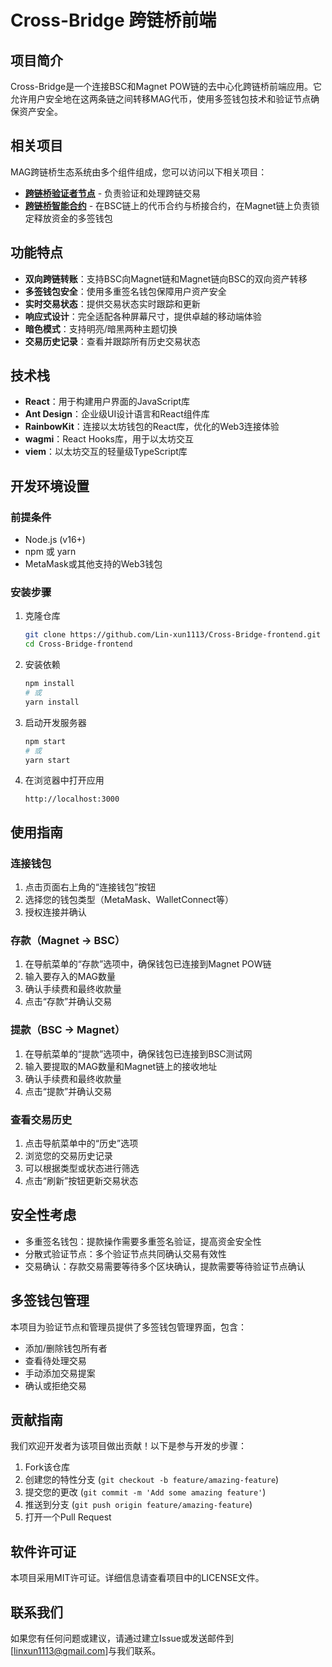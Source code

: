 # Cross-Bridge 跨链桥前端

## 项目简介

Cross-Bridge是一个连接BSC和Magnet POW链的去中心化跨链桥前端应用。它允许用户安全地在这两条链之间转移MAG代币，使用多签钱包技术和验证节点确保资产安全。

## 相关项目

MAG跨链桥生态系统由多个组件组成，您可以访问以下相关项目：

- **[跨链桥验证者节点](https://github.com/Lin-xun1113/Validator-service)** - 负责验证和处理跨链交易
- **[跨链桥智能合约](https://github.com/Lin-xun1113/CrossBridge-Contract/)** - 在BSC链上的代币合约与桥接合约，在Magnet链上负责锁定释放资金的多签钱包

## 功能特点

- **双向跨链转账**：支持BSC向Magnet链和Magnet链向BSC的双向资产转移
- **多签钱包安全**：使用多重签名钱包保障用户资产安全
- **实时交易状态**：提供交易状态实时跟踪和更新
- **响应式设计**：完全适配各种屏幕尺寸，提供卓越的移动端体验
- **暗色模式**：支持明亮/暗黑两种主题切换
- **交易历史记录**：查看并跟踪所有历史交易状态

## 技术栈

- **React**：用于构建用户界面的JavaScript库
- **Ant Design**：企业级UI设计语言和React组件库
- **RainbowKit**：连接以太坊钱包的React库，优化的Web3连接体验
- **wagmi**：React Hooks库，用于以太坊交互
- **viem**：以太坊交互的轻量级TypeScript库

## 开发环境设置

### 前提条件

- Node.js (v16+)
- npm 或 yarn
- MetaMask或其他支持的Web3钱包

### 安装步骤

1. 克隆仓库
   ```bash
   git clone https://github.com/Lin-xun1113/Cross-Bridge-frontend.git
   cd Cross-Bridge-frontend
   ```

2. 安装依赖
   ```bash
   npm install
   # 或
   yarn install
   ```

3. 启动开发服务器
   ```bash
   npm start
   # 或
   yarn start
   ```

4. 在浏览器中打开应用
   ```
   http://localhost:3000
   ```

## 使用指南

### 连接钱包

1. 点击页面右上角的“连接钱包”按钮
2. 选择您的钱包类型（MetaMask、WalletConnect等）
3. 授权连接并确认

### 存款（Magnet -> BSC）

1. 在导航菜单的“存款”选项中，确保钱包已连接到Magnet POW链
2. 输入要存入的MAG数量
3. 确认手续费和最终收款量
4. 点击“存款”并确认交易

### 提款（BSC -> Magnet）

1. 在导航菜单的“提款”选项中，确保钱包已连接到BSC测试网
2. 输入要提取的MAG数量和Magnet链上的接收地址
3. 确认手续费和最终收款量
4. 点击“提款”并确认交易

### 查看交易历史

1. 点击导航菜单中的“历史”选项
2. 浏览您的交易历史记录
3. 可以根据类型或状态进行筛选
4. 点击“刷新”按钮更新交易状态

## 安全性考虑

- 多重签名钱包：提款操作需要多重签名验证，提高资金安全性
- 分散式验证节点：多个验证节点共同确认交易有效性
- 交易确认：存款交易需要等待多个区块确认，提款需要等待验证节点确认

## 多签钱包管理

本项目为验证节点和管理员提供了多签钱包管理界面，包含：

- 添加/删除钱包所有者
- 查看待处理交易
- 手动添加交易提案
- 确认或拒绝交易

## 贡献指南

我们欢迎开发者为该项目做出贡献！以下是参与开发的步骤：

1. Fork该仓库
2. 创建您的特性分支 (`git checkout -b feature/amazing-feature`)
3. 提交您的更改 (`git commit -m 'Add some amazing feature'`)
4. 推送到分支 (`git push origin feature/amazing-feature`)
5. 打开一个Pull Request

## 软件许可证

本项目采用MIT许可证。详细信息请查看项目中的LICENSE文件。

## 联系我们

如果您有任何问题或建议，请通过建立Issue或发送邮件到[linxun1113@gmail.com]与我们联系。

